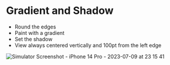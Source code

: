 # Gradient and Shadow
* Round the edges
* Paint with a gradient
* Set the shadow
* View always centered vertically and 100pt from the left edge
  
![Simulator Screenshot - iPhone 14 Pro - 2023-07-09 at 23 15 41](https://github.com/fullzoom59/UIKitMarathon-1/assets/119012478/b89687f1-0f1c-4e83-8474-402df7f8475b)
